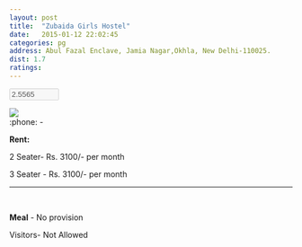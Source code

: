 ```yaml
---
layout: post
title:  "Zubaida Girls Hostel"
date:   2015-01-12 22:02:45
categories: pg
address: Abul Fazal Enclave, Jamia Nagar,Okhla, New Delhi-110025.
dist: 1.7
ratings:
---
```




 
<form><input id="input-21f" value="2.5565" type="number" min=0 max=5 step=0.0001 data-size="sm" disabled></form>

<a href="https://www.google.co.in/maps/place/Zubaida+Girls+Hostel/@28.560957,77.292551,17z/data=!3m1!4b1!4m2!3m1!1s0x390ce389f44c334d:0xb847c9f873faa550?hl=en">
        <img src="https://maps.googleapis.com/maps/api/staticmap?visible=Jamia+Millia+Islamia&size=640x300&scale=2&maptype=roadmap&markers=%7Ccolor:red%7Clabel:Z%7C28.561071,77.292539&markers=size:mid|color:green%7Clabel:FET%7C28.5606083,77.2790183&markers=size:mid|color:green%7Clabel:FET%7C28.561075,77.280960&path=color:0x0000ff|weight:3|28.560977,77.292625|28.561448,77.292314|28.561543,77.292443|28.561646,77.292529|28.561769,77.292947|28.561938,77.292475|28.562249,77.292164|28.562268,77.291992|28.562400,77.291585|28.562466,77.291499|28.562560,77.291413|28.562325,77.287583|28.562287,77.287433|28.562287,77.286059|28.562193,77.285984|28.562278,77.285737|28.562089,77.285534|28.562070,77.285555|28.561995,77.285276|28.561222,77.283323|28.561062,77.283034|28.561034,77.282851|28.561062,77.279558|28.560968,77.278571">
</a>

<br>
:phone: -

**Rent:**

2 Seater- Rs. 3100/- per month

3 Seater - Rs. 3100/- per month
<hr><br>

**Meal** - No provision

Visitors- Not Allowed

<script>
			  jQuery(document).ready(function () {
    	 $("#input-21f").rating({
            starCaptions: function(val) {
                
                    return val;
                
            },
            starCaptionClasses: function(val) {
                
                    return 'label label-success';
                
            },
            hoverOnClear: false
        });
        $('#rating-input').rating({
              min: 0,
              max: 5,
              step: 0.0001,
              size: 'lg',
              showClear: false
           });
    });
</script>

